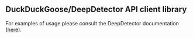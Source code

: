 ## DuckDuckGoose/DeepDetector API client library

For examples of usage please consult the DeepDetector documentation ([here](https://deepdetector.docs.duckduckgoose.ai/)).

